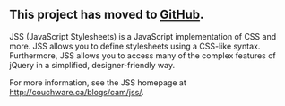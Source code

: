 ## This project has moved to [GitHub](https://github.com/cdmckay/jss). ##

JSS (JavaScript Stylesheets) is a JavaScript implementation of CSS and more.  JSS allows you to define stylesheets using a CSS-like syntax.  Furthermore, JSS allows you to access many of the complex features of jQuery in a simplified, designer-friendly way.

For more information, see the JSS homepage at http://couchware.ca/blogs/cam/jss/.